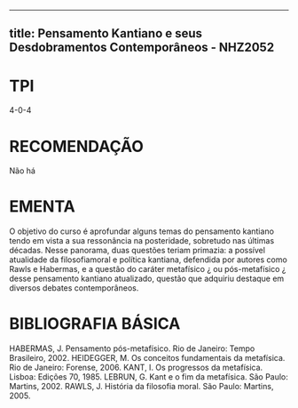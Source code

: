 
---
title: Pensamento Kantiano e seus Desdobramentos Contemporâneos - NHZ2052 
---

# TPI

4-0-4

# RECOMENDAÇÃO

Não há

# EMENTA

O objetivo do curso é aprofundar alguns temas do pensamento kantiano tendo em vista a sua ressonância na posteridade, sobretudo nas últimas décadas. Nesse panorama, duas questões teriam primazia: a possível atualidade da filosofiamoral e política kantiana, defendida por autores como Rawls e Habermas, e a questão do caráter metafísico ¿ ou pós-metafísico ¿ desse pensamento kantiano atualizado, questão que adquiriu destaque em diversos debates contemporâneos.

# BIBLIOGRAFIA BÁSICA

HABERMAS, J. Pensamento pós-metafísico. Rio de Janeiro: Tempo Brasileiro, 2002.
HEIDEGGER, M. Os conceitos fundamentais da metafísica. Rio de Janeiro: Forense, 2006.
KANT, I. Os progressos da metafísica. Lisboa: Edições 70, 1985.
LEBRUN, G. Kant e o fim da metafísica. São Paulo: Martins, 2002.
RAWLS, J. História da filosofia moral. São Paulo: Martins, 2005.
        